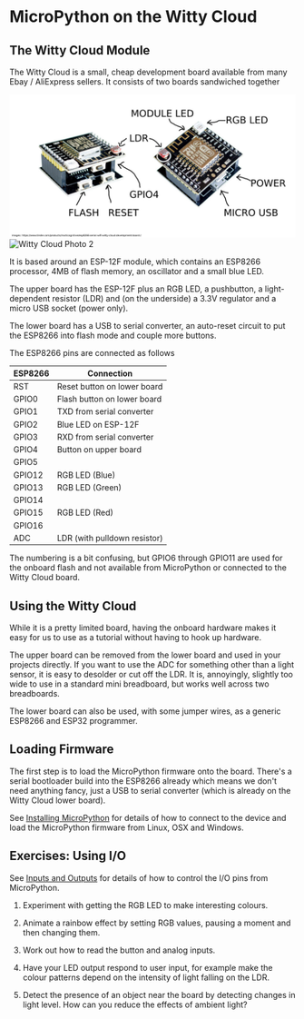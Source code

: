 # MicroPython on the Witty Cloud

## The Witty Cloud Module

The Witty Cloud is a small, cheap development board available from many Ebay / AliExpress 
sellers.  It consists of two boards sandwiched together

![Witty Cloud Photo 1](img/witty-cloud-1.jpg)
![Witty Cloud Photo 2](img/witty-cloud-2.jpg)

It is based around an ESP-12F module, which contains an ESP8266 processor, 4MB of flash memory,
an oscillator and a small blue LED.

The upper board has the ESP-12F plus an RGB LED, a pushbutton, a light-dependent resistor (LDR)
and (on the underside) a 3.3V regulator and a micro USB socket (power only).

The lower board has a USB to serial converter, an auto-reset circuit to put the ESP8266 
into flash mode and couple more buttons.

The ESP8266 pins are connected as follows

ESP8266 | Connection
--------|--------------------
RST     | Reset button on lower board
GPIO0   | Flash button on lower board
GPIO1   | TXD from serial converter
GPIO2   | Blue LED on ESP-12F
GPIO3   | RXD from serial converter
GPIO4   | Button on upper board
GPIO5   |
GPIO12  | RGB LED (Blue)
GPIO13  | RGB LED (Green)
GPIO14  | 
GPIO15  | RGB LED (Red)
GPIO16  | 
ADC     | LDR (with pulldown resistor)

The numbering is a bit confusing, but GPIO6 through GPIO11 are used for the onboard
flash and not available from MicroPython or connected to the Witty Cloud board.

## Using the Witty Cloud

While it is a pretty limited board, having the onboard hardware makes it easy for us
to use as a tutorial without having to hook up hardware.

The upper board
can be removed from the lower board and used in your projects directly.
If you want to use the ADC for something other than a light sensor, it is easy to
desolder or cut off the LDR.
It is, annoyingly, slightly too wide to use in a standard mini breadboard,
but works well across two breadboards.

The lower board can also be used, with some jumper wires, as a generic ESP8266
and ESP32 programmer.

## Loading Firmware

The first step is to load the MicroPython firmware onto the board.
There's a serial bootloader build into the ESP8266 already which means we 
don't need anything fancy, just a USB to serial converter (which is already
on the Witty Cloud lower board).

See [Installing MicroPython](installing.md) for details of how to connect to 
the device and load the MicroPython firmware from Linux, OSX and Windows.

## Exercises: Using I/O

See [Inputs and Outputs](inputs-and-outputs.md) for details of how to control
the I/O pins from MicroPython.

1. Experiment with getting the RGB LED to make interesting colours.

2. Animate a rainbow effect by setting RGB values, pausing a moment and then changing them.

3. Work out how to read the button and analog inputs.

4. Have your LED output respond to user input, for example make the colour patterns
   depend on the intensity of light falling on the LDR.

5. Detect the presence of an object near the board by detecting
   changes in light level.  How can you reduce the effects of ambient light?

